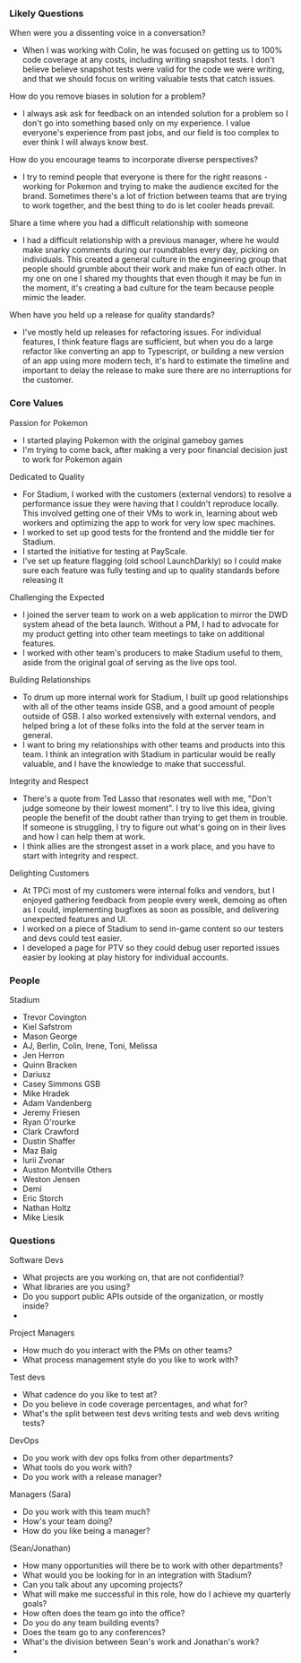 ### Likely Questions

When were you a dissenting voice in a conversation?

- When I was working with Colin, he was focused on getting us to 100% code coverage at any costs, including writing snapshot tests. I don't believe believe snapshot tests were valid for the code we were writing, and that we should focus on writing valuable tests that catch issues.

How do you remove biases in solution for a problem?

- I always ask ask for feedback on an intended solution for a problem so I don't go into something based only on my experience. I value everyone's experience from past jobs, and our field is too complex to ever think I will always know best.

How do you encourage teams to incorporate diverse perspectives?

- I try to remind people that everyone is there for the right reasons - working for Pokemon and trying to make the audience excited for the brand. Sometimes there's a lot of friction between teams that are trying to work together, and the best thing to do is let cooler heads prevail.

Share a time where you had a difficult relationship with someone

- I had a difficult relationship with a previous manager, where he would make snarky comments during our roundtables every day, picking on individuals. This created a general culture in the engineering group that people should grumble about their work and make fun of each other. In my one on one I shared my thoughts that even though it may be fun in the moment, it's creating a bad culture for the team because people mimic the leader.

When have you held up a release for quality standards?

- I've mostly held up releases for refactoring issues. For individual features, I think feature flags are sufficient, but when you do a large refactor like converting an app to Typescript, or building a new version of an app using more modern tech, it's hard to estimate the timeline and important to delay the release to make sure there are no interruptions for the customer.

### Core Values

Passion for Pokemon

- I started playing Pokemon with the original gameboy games
- I'm trying to come back, after making a very poor financial decision just to work for Pokemon again

Dedicated to Quality

- For Stadium, I worked with the customers (external vendors) to resolve a performance issue they were having that I couldn't reproduce locally. This involved getting one of their VMs to work in, learning about web workers and optimizing the app to work for very low spec machines.
- I worked to set up good tests for the frontend and the middle tier for Stadium.
- I started the initiative for testing at PayScale.
- I've set up feature flagging (old school LaunchDarkly) so I could make sure each feature was fully testing and up to quality standards before releasing it

Challenging the Expected

- I joined the server team to work on a web application to mirror the DWD system ahead of the beta launch. Without a PM, I had to advocate for my product getting into other team meetings to take on additional features.
- I worked with other team's producers to make Stadium useful to them, aside from the original goal of serving as the live ops tool.

Building Relationships

- To drum up more internal work for Stadium, I built up good relationships with all of the other teams inside GSB, and a good amount of people outside of GSB. I also worked extensively with external vendors, and helped bring a lot of these folks into the fold at the server team in general.
- I want to bring my relationships with other teams and products into this team. I think an integration with Stadium in particular would be really valuable, and I have the knowledge to make that successful.

Integrity and Respect

- There's a quote from Ted Lasso that resonates well with me, "Don't judge someone by their lowest moment". I try to live this idea, giving people the benefit of the doubt rather than trying to get them in trouble. If someone is struggling, I try to figure out what's going on in their lives and how I can help them at work.
- I think allies are the strongest asset in a work place, and you have to start with integrity and respect.

Delighting Customers

- At TPCi most of my customers were internal folks and vendors, but I enjoyed gathering feedback from people every week, demoing as often as I could, implementing bugfixes as soon as possible, and delivering unexpected features and UI.
- I worked on a piece of Stadium to send in-game content so our testers and devs could test easier.
- I developed a page for PTV so they could debug user reported issues easier by looking at play history for individual accounts.

### People

Stadium

- Trevor Covington
- Kiel Safstrom
- Mason George
- AJ, Berlin, Colin, Irene, Toni, Melissa
- Jen Herron
- Quinn Bracken
- Dariusz
- Casey Simmons
  GSB
- Mike Hradek
- Adam Vandenberg
- Jeremy Friesen
- Ryan O'rourke
- Clark Crawford
- Dustin Shaffer
- Maz Baig
- Iurii Zvonar
- Auston Montville
  Others
- Weston Jensen
- Demi
- Eric Storch
- Nathan Holtz
- Mike Liesik

### Questions

Software Devs

- What projects are you working on, that are not confidential?
- What libraries are you using?
- Do you support public APIs outside of the organization, or mostly inside?
-

Project Managers

- How much do you interact with the PMs on other teams?
- What process management style do you like to work with?

Test devs

- What cadence do you like to test at?
- Do you believe in code coverage percentages, and what for?
- What's the split between test devs writing tests and web devs writing tests?

DevOps

- Do you work with dev ops folks from other departments?
- What tools do you work with?
- Do you work with a release manager?

Managers
(Sara)

- Do you work with this team much?
- How's your team doing?
- How do you like being a manager?

(Sean/Jonathan)

- How many opportunities will there be to work with other departments?
- What would you be looking for in an integration with Stadium?
- Can you talk about any upcoming projects?
- What will make me successful in this role, how do I achieve my quarterly goals?
- How often does the team go into the office?
- Do you do any team building events?
- Does the team go to any conferences?
- What's the division between Sean's work and Jonathan's work?
-
